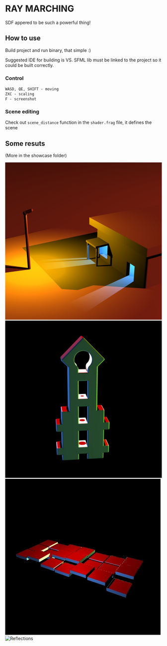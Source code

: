 # RAY MARCHING
SDF appered to be such a powerful thing!

## How to use
Build project and run binary, that simple :)

Suggested IDE for building is VS. SFML lib must be linked to the project so it could be built correctly.

### Control
```
WASD, QE, SHIFT - moving
ZXC - scaling
F - screenshot
```

### Scene editing
Check out `scene_distance` function in the `shader.frag` file, it defines the scene

## Some resuts
(More in the showcase folder)

![A simple house build of SDFs](https://github.com/KingCakeTheFruity/ray_marching/blob/master/showcase/priton.jpg)
![A temple](https://github.com/KingCakeTheFruity/ray_marching/blob/master/showcase/temple.jpg)
![Platforms](https://github.com/KingCakeTheFruity/ray_marching/blob/master/showcase/platforms.jpg)
![Reflections](https://github.com/KingCakeTheFruity/ray_marching/blob/master/showcase/refl.gif)
